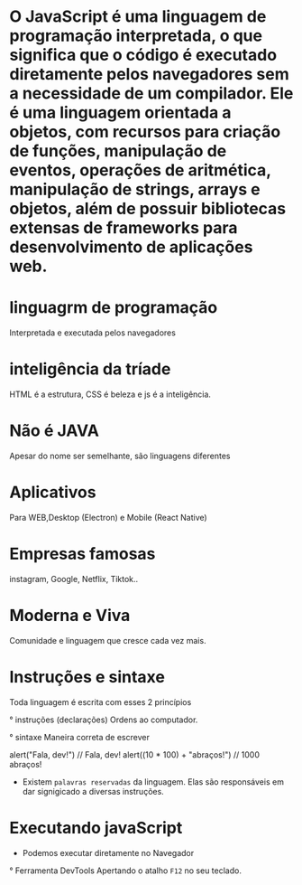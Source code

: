 # O JavaScript é uma linguagem de programação interpretada, o que significa que o código é executado diretamente pelos navegadores sem a necessidade de um compilador. Ele é uma linguagem orientada a objetos, com recursos para criação de funções, manipulação de eventos, operações de aritmética, manipulação de strings, arrays e objetos, além de possuir bibliotecas extensas de frameworks para desenvolvimento de aplicações web.

# linguagrm de programação

Interpretada e executada pelos navegadores

# inteligência da tríade

HTML é a estrutura, CSS é beleza e js é a inteligência.

# Não é JAVA

Apesar do nome ser semelhante, são linguagens diferentes

# Aplicativos

Para WEB,Desktop (Electron) e Mobile (React Native)

# Empresas famosas

instagram, Google, Netflix, Tiktok..

# Moderna e Viva

Comunidade e linguagem que cresce cada vez mais.

# Instruções e sintaxe

Toda linguagem é escrita com esses 2 princípios

° instruções (declarações)
Ordens ao computador.

° sintaxe
Maneira correta de escrever

alert("Fala, dev!") // Fala, dev!
alert((10 \* 100) + "abraços!") // 1000 abraços!

- Existem `palavras reservadas` da linguagem. Elas são responsáveis em dar signigicado a diversas instruções.

# Executando javaScript

- Podemos executar diretamente no Navegador

° Ferramenta DevTools
Apertando o atalho `F12` no seu teclado.

<!-- em um arquivo index.html -->
<!-- executa js direto no arquivo .html -->
<script>alert('olá!')</script>

<!-- importa um arquivo .js no seu .html -->
<script src="./script.js"></script>


